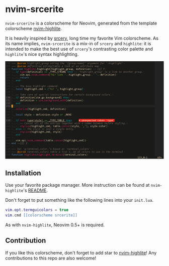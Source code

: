 # nvim-srcerite

`nvim-srcerite` is a colorscheme for Neovim, generated from the template colorscheme
[nvim-highlite][1].

It is heavily inspired by [srcery][2], long time my favorite Vim colorscheme.
As its name implies, `nvim-srcerite` is a mix-in of `srcery` and `highlite`: it is intended to
make the best use of `srcery`'s contrasting color palette and `highlite`'s nice syntax highlighting.

![screenshot](./screenshot.png)

## Installation

Use your favorite package manager.
More instruction can be found at `nvim-highlite`'s [README][3].

Don't forget to put something like the following lines into your `init.lua`.

```lua
vim.opt.termguicolors = true
vim.cmd [[colorscheme srcerite]]
```

As with `nvim-highlite`, Neovim 0.5+ is required.

## Contribution

If you like this colorscheme, don't forget to add star to [nvim-highlite][1]!
Any contributions to this repo are also welcome!


[1]: https://github.com/Iron-E/nvim-highlite
[2]: https://github.com/srcery-colors/srcery-vim
[3]: https://github.com/Iron-E/nvim-highlite/blob/master/README.md#just-the-defaults
